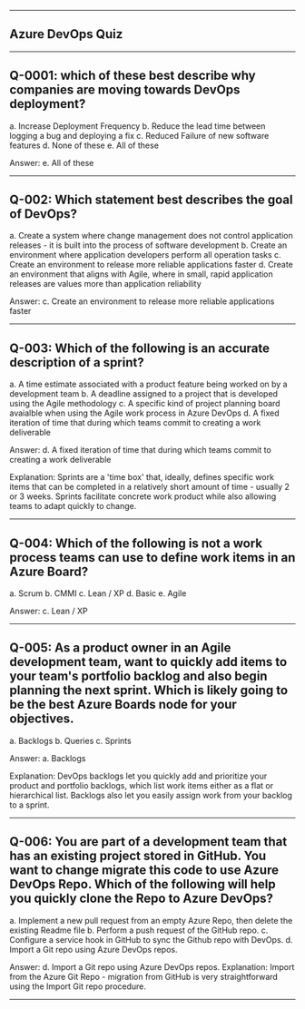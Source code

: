 --------------------------------------------------------------------------------------------------------------------------
**Azure DevOps Quiz**
--------------------------------------------------------------------------------------------------------------------------

--------------------------------------------------------------------------------------------------------------------------
Q-0001: which of these best describe why companies are moving towards DevOps deployment?
--------------------------------------------------------------------------------------------------------------------------
a. Increase Deployment Frequency
b. Reduce the lead time between logging a bug and deploying a fix
c. Reduced Failure of new software features
d. None of these
e. All of these

Answer: e. All of these

--------------------------------------------------------------------------------------------------------------------------
Q-002: Which statement best describes the goal of DevOps?
--------------------------------------------------------------------------------------------------------------------------
a. Create a system where change management does not control application releases - it is built into the process of 
    software development
b. Create an environment where application developers perform all operation tasks
c. Create an environment to release more reliable applications faster
d. Create an environment that aligns with Agile, where in small, rapid application releases are values more than 
    application reliability

Answer: c. Create an environment to release more reliable applications faster

--------------------------------------------------------------------------------------------------------------------------
Q-003: Which of the following is an accurate description of a sprint?
--------------------------------------------------------------------------------------------------------------------------
a. A time estimate associated with a product feature being worked on by a development team
b. A deadline assigned to a project that is developed using the Agile methodology
c. A specific kind of project planning board avaialble when using the Agile work process in Azure DevOps
d. A fixed iteration of time that during which teams commit to creating a work deliverable

Answer: d. A fixed iteration of time that during which teams commit to creating a work deliverable

Explanation: Sprints are a 'time box' that, ideally, defines specific work items that can be completed in a relatively 
short amount of time - usually 2 or 3 weeks. Sprints facilitate concrete work product while also allowing teams to adapt 
quickly to change.

--------------------------------------------------------------------------------------------------------------------------
Q-004: Which of the following is not a work process teams can use to define work items in an Azure Board?
--------------------------------------------------------------------------------------------------------------------------
a. Scrum
b. CMMI
c. Lean / XP
d. Basic
e. Agile

Answer: c. Lean / XP

--------------------------------------------------------------------------------------------------------------------------
Q-005: As a product owner in an Agile development team, want to quickly add items to your team's portfolio backlog and 
also begin planning the next sprint. Which is likely going to be the best Azure Boards node for your objectives.
--------------------------------------------------------------------------------------------------------------------------
a. Backlogs
b. Queries
c. Sprints

Answer: a. Backlogs

Explanation: DevOps backlogs let you quickly add and prioritize your product and portfolio backlogs, which list work items 
either as a flat or hierarchical list. Backlogs also let you easily assign work from your backlog to a sprint.

--------------------------------------------------------------------------------------------------------------------------
Q-006: You are part of a development team that has an existing project stored in GitHub. You want to change migrate this 
code to use Azure DevOps Repo. Which of the following will help you quickly clone the Repo to Azure DevOps?
--------------------------------------------------------------------------------------------------------------------------
a. Implement a new pull request from an empty Azure Repo, then delete the existing Readme file
b. Perform a push request of the GitHub repo.
c. Configure a service hook in GitHub to sync the Github repo with DevOps.
d. Import a Git repo using Azure DevOps repos.

Answer: d. Import a Git repo using Azure DevOps repos.
Explanation: Import from the Azure Git Repo - migration from GitHub is very straightforward using the Import Git repo 
procedure.

--------------------------------------------------------------------------------------------------------------------------